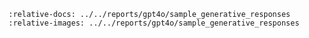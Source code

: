 ```{include} ../../reports/gpt4o/sample_generative_responses/README.md
:relative-docs: ../../reports/gpt4o/sample_generative_responses
:relative-images: ../../reports/gpt4o/sample_generative_responses
```

